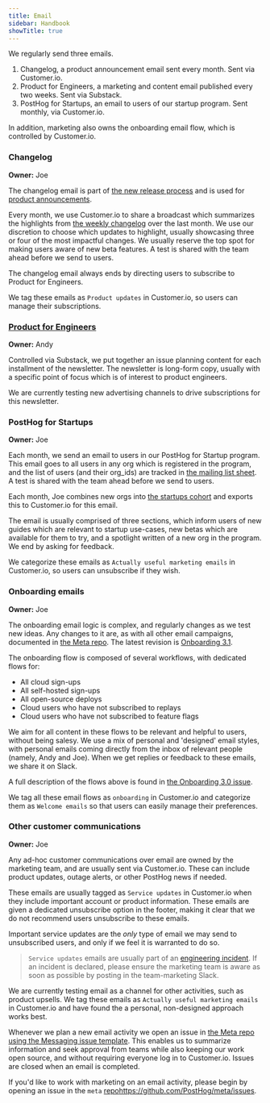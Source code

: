 ```yaml
---
title: Email
sidebar: Handbook
showTitle: true
---
```


We regularly send three emails. 

1. Changelog, a product announcement email sent every month. Sent via Customer.io. 
2. Product for Engineers, a marketing and content email published every two weeks. Sent via Substack.
3. PostHog for Startups, an email to users of our startup program. Sent monthly, via Customer.io.

In addition, marketing also owns the onboarding email flow, which is controlled by Customer.io. 

### Changelog
**Owner:** Joe

The changelog email is part of [the new release process](/handbook/engineering/release-new-version) and is used for [product announcements](/handbook/growth/marketing/product-announcements).

Every month, we use Customer.io to share a broadcast which summarizes the highlights from [the weekly changelog](/changelog) over the last month. We use our discretion to choose which updates to highlight, usually showcasing three or four of the most impactful changes. We usually reserve the top spot for making users aware of new beta features. A test is shared with the team ahead before we send to users. 

The changelog email always ends by directing users to subscribe to Product for Engineers. 

We tag these emails as `Product updates` in Customer.io, so users can manage their subscriptions. 

### [Product for Engineers](https://newsletter.posthog.com/)
**Owner:** Andy

Controlled via Substack, we put together an issue planning content for each installment of the newsletter. The newsletter is long-form copy, usually with a specific point of focus which is of interest to product engineers. 

We are currently testing new advertising channels to drive subscriptions for this newsletter. 

### PostHog for Startups
**Owner:** Joe

Each month, we send an email to users in our PostHog for Startup program. This email goes to all users in any org which is registered in the program, and the list of users (and their org_ids) are tracked in [the mailing list sheet](https://docs.google.com/spreadsheets/d/1ryDGzXcG0OSH-GoX-zlI2CKwNu-6Zivi7EM32WLdids/edit?usp=sharing). A test is shared with the team ahead before we send to users. 

Each month, Joe combines new orgs into [the startups cohort](https://app.posthog.com/cohorts/44794) and exports this to Customer.io for this email. 

The email is usually comprised of three sections, which inform users of new guides which are relevant to startup use-cases, new betas which are available for them to try, and a spotlight written of a new org in the program. We end by asking for feedback.

We categorize these emails as `Actually useful marketing emails` in Customer.io, so users can unsubscribe if they wish. 

### Onboarding emails
**Owner:** Joe

The onboarding email logic is complex, and regularly changes as we test new ideas. Any changes to it are, as with all other email campaigns, documented in [the Meta repo](https://github.com/PostHog/meta/). The latest revision is [Onboarding 3.1](https://github.com/PostHog/meta/issues/127). 

The onboarding flow is composed of several workflows, with dedicated flows for: 

- All cloud sign-ups
- All self-hosted sign-ups
- All open-source deploys
- Cloud users who have not subscribed to replays
- Cloud users who have not subscribed to feature flags

We aim for all content in these flows to be relevant and helpful to users, without being salesy. We use a mix of personal and 'designed' email styles, with personal emails coming directly from the inbox of relevant people (namely, Andy and Joe). When we get replies or feedback to these emails, we share it on Slack. 

A full description of the flows above is found in [the Onboarding 3.0 issue](https://github.com/PostHog/meta/issues/123). 

We tag all these email flows as `onboarding` in Customer.io and categorize them as `Welcome emails` so that users can easily manage their preferences. 

### Other customer communications
**Owner:** Joe

Any ad-hoc customer communications over email are owned by the marketing team, and are usually sent via Customer.io. These can include product updates, outage alerts, or other PostHog news if needed.

These emails are usually tagged as `Service updates` in Customer.io when they include important account or product information. These emails are given a dedicated unsubscribe option in the footer, making it clear that we do not recommend users unsubscribe to these emails. 

Important service updates are the _only_ type of email we may send to unsubscribed users, and only if we feel it is warranted to do so.

> `Service updates` emails are usually part of an [engineering incident](/handbook/engineering/incidents.md). If an incident is declared, please ensure the marketing team is aware as soon as possible by posting in the team-marketing Slack.

We are currently testing email as a channel for other activities, such as product upsells. We tag these emails as `Actually useful marketing emails` in Customer.io and have found the a personal, non-designed approach works best. 

Whenever we plan a new email activity we open an issue in [the Meta repo using the Messaging issue template](https://github.com/PostHog/meta/). This enables us to summarize information and seek approval from teams while also keeping our work open source, and without requiring everyone log in to Customer.io. Issues are closed when an email is completed. 

If you'd like to work with marketing on an email activity, please begin by opening an issue in the `meta` [repo](https://github.com/PostHog/meta/issues)https://github.com/PostHog/meta/issues. 
